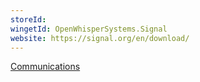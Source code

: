 ```yaml
---
storeId: 
wingetId: OpenWhisperSystems.Signal
website: https://signal.org/en/download/
---
```


[Communications](../Communications.md)